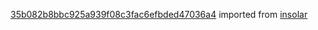 [35b082b8bbc925a939f08c3fac6efbded47036a4](https://github.com/insolar/insolar/commit/35b082b8bbc925a939f08c3fac6efbded47036a4) imported from [insolar](https://github.com/insolar/insolar)
